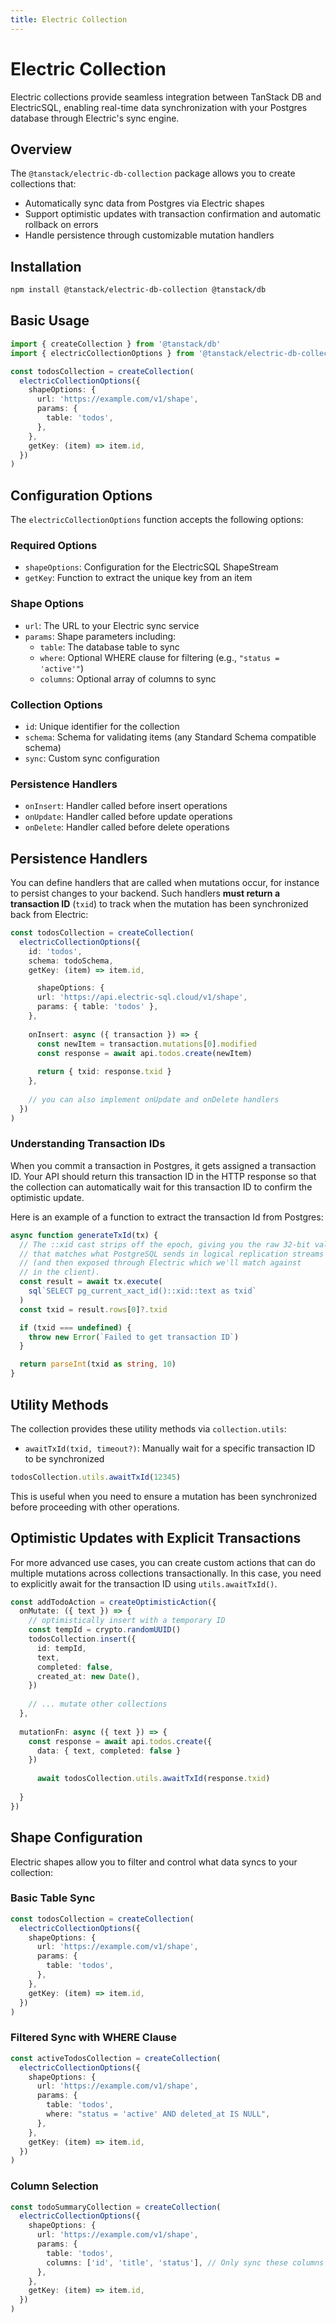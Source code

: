 ```yaml
---
title: Electric Collection
---
```


# Electric Collection

Electric collections provide seamless integration between TanStack DB and ElectricSQL, enabling real-time data synchronization with your Postgres database through Electric's sync engine.

## Overview

The `@tanstack/electric-db-collection` package allows you to create collections that:
- Automatically sync data from Postgres via Electric shapes
- Support optimistic updates with transaction confirmation and automatic rollback on errors
- Handle persistence through customizable mutation handlers

## Installation

```bash
npm install @tanstack/electric-db-collection @tanstack/db
```

## Basic Usage

```typescript
import { createCollection } from '@tanstack/db'	
import { electricCollectionOptions } from '@tanstack/electric-db-collection'

const todosCollection = createCollection(
  electricCollectionOptions({
    shapeOptions: {
      url: 'https://example.com/v1/shape',
      params: {
        table: 'todos',
      },
    },
    getKey: (item) => item.id,
  })
)
```

## Configuration Options

The `electricCollectionOptions` function accepts the following options:

### Required Options

- `shapeOptions`: Configuration for the ElectricSQL ShapeStream
- `getKey`: Function to extract the unique key from an item

### Shape Options

- `url`: The URL to your Electric sync service
- `params`: Shape parameters including:
  - `table`: The database table to sync
  - `where`: Optional WHERE clause for filtering (e.g., `"status = 'active'"`)
  - `columns`: Optional array of columns to sync

### Collection Options

- `id`: Unique identifier for the collection
- `schema`: Schema for validating items (any Standard Schema compatible schema)
- `sync`: Custom sync configuration

### Persistence Handlers

- `onInsert`: Handler called before insert operations
- `onUpdate`: Handler called before update operations  
- `onDelete`: Handler called before delete operations

## Persistence Handlers

You can define handlers that are called when mutations occur, for instance to persist changes to your backend. Such handlers **must return a transaction ID** (`txid`) to track when the mutation has been synchronized back from Electric:

```typescript
const todosCollection = createCollection(
  electricCollectionOptions({
    id: 'todos',
    schema: todoSchema,
    getKey: (item) => item.id,

	  shapeOptions: {
      url: 'https://api.electric-sql.cloud/v1/shape',
      params: { table: 'todos' },
    },
    
    onInsert: async ({ transaction }) => {
      const newItem = transaction.mutations[0].modified
      const response = await api.todos.create(newItem)
      
      return { txid: response.txid }
    },
    
    // you can also implement onUpdate and onDelete handlers
  })
)
```

### Understanding Transaction IDs

When you commit a transaction in Postgres, it gets assigned a transaction ID. Your API should return this transaction ID in the HTTP response so that the collection can automatically wait for this transaction ID to confirm the optimistic update.

Here is an example of a function to extract the transaction Id from Postgres:

```ts
async function generateTxId(tx) {
  // The ::xid cast strips off the epoch, giving you the raw 32-bit value
  // that matches what PostgreSQL sends in logical replication streams
  // (and then exposed through Electric which we'll match against
  // in the client).
  const result = await tx.execute(
    sql`SELECT pg_current_xact_id()::xid::text as txid`
  )
  const txid = result.rows[0]?.txid

  if (txid === undefined) {
    throw new Error(`Failed to get transaction ID`)
  }

  return parseInt(txid as string, 10)
}
```

## Utility Methods

The collection provides these utility methods via `collection.utils`:

- `awaitTxId(txid, timeout?)`: Manually wait for a specific transaction ID to be synchronized

```typescript
todosCollection.utils.awaitTxId(12345)
```

This is useful when you need to ensure a mutation has been synchronized before proceeding with other operations.

## Optimistic Updates with Explicit Transactions

For more advanced use cases, you can create custom actions that can do multiple mutations across collections transactionally. In this case, you need to explicitly await for the transaction ID using `utils.awaitTxId()`.

```typescript
const addTodoAction = createOptimisticAction({
  onMutate: ({ text }) => {
    // optimistically insert with a temporary ID
    const tempId = crypto.randomUUID()
    todosCollection.insert({
      id: tempId,
      text,
      completed: false,
      created_at: new Date(),
    })
    
    // ... mutate other collections
  },
  
  mutationFn: async ({ text }) => {
    const response = await api.todos.create({
      data: { text, completed: false }
    })
    
	  await todosCollection.utils.awaitTxId(response.txid)
    
  }
})
```

## Shape Configuration

Electric shapes allow you to filter and control what data syncs to your collection:

### Basic Table Sync

```typescript
const todosCollection = createCollection(
  electricCollectionOptions({
    shapeOptions: {
      url: 'https://example.com/v1/shape',
      params: {
        table: 'todos',
      },
    },
    getKey: (item) => item.id,
  })
)
```

### Filtered Sync with WHERE Clause

```typescript
const activeTodosCollection = createCollection(
  electricCollectionOptions({
    shapeOptions: {
      url: 'https://example.com/v1/shape',
      params: {
        table: 'todos',
        where: "status = 'active' AND deleted_at IS NULL",
      },
    },
    getKey: (item) => item.id,
  })
)
```

### Column Selection

```typescript
const todoSummaryCollection = createCollection(
  electricCollectionOptions({
    shapeOptions: {
      url: 'https://example.com/v1/shape',
      params: {
        table: 'todos',
        columns: ['id', 'title', 'status'], // Only sync these columns
      },
    },
    getKey: (item) => item.id,
  })
)
```
